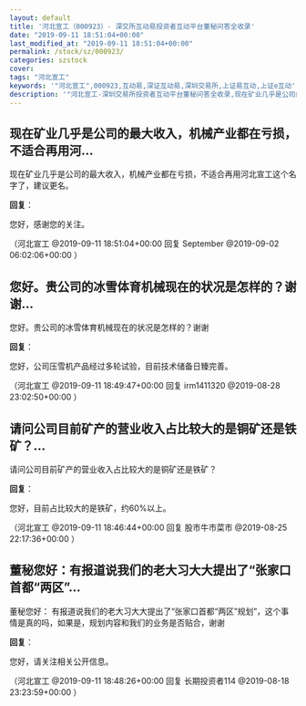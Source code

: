 ```yaml
---
layout: default
title: '河北宣工（000923）- 深交所互动易投资者互动平台董秘问答全收录'
date: "2019-09-11 18:51:04+00:00"
last_modified_at: "2019-09-11 18:51:04+00:00"
permalink: /stock/sz/000923/
categories: szstock
cover: 
tags: "河北宣工"
keywords: '"河北宣工",000923,互动易,深证互动易,深圳交易所,上证易互动,上证e互动'
description: '"河北宣工-深圳交易所投资者互动平台董秘问答全收录,现在矿业几乎是公司的最大收入，机械产业都在亏损，不适合再用河北宣工这个名字了，建议更名。"'
---
```


## 现在矿业几乎是公司的最大收入，机械产业都在亏损，不适合再用河...

现在矿业几乎是公司的最大收入，机械产业都在亏损，不适合再用河北宣工这个名字了，建议更名。

**回复**：

您好，感谢您的关注。 

（河北宣工  @2019-09-11 18:51:04+00:00 回复 September  @2019-09-02 06:02:06+00:00 ）

## 您好。贵公司的冰雪体育机械现在的状况是怎样的？谢谢...

您好。贵公司的冰雪体育机械现在的状况是怎样的？谢谢

**回复**：

您好，公司压雪机产品经过多轮试验，目前技术储备日臻完善。 

（河北宣工  @2019-09-11 18:49:47+00:00 回复 irm1411320  @2019-08-28 23:02:50+00:00 ）

## 请问公司目前矿产的营业收入占比较大的是铜矿还是铁矿？...

请问公司目前矿产的营业收入占比较大的是铜矿还是铁矿？

**回复**：

您好，目前占比较大的是铁矿，约60%以上。 

（河北宣工  @2019-09-11 18:46:44+00:00 回复 股市牛市菜市  @2019-08-25 22:17:36+00:00 ）

## 董秘您好：有报道说我们的老大习大大提出了“张家口首都“两区”...

董秘您好：
有报道说我们的老大习大大提出了“张家口首都“两区”规划”，这个事情是真的吗，如果是，规划内容和我们的业务是否贴合，谢谢

**回复**：

您好，请关注相关公开信息。 

（河北宣工  @2019-09-11 18:48:26+00:00 回复 长期投资者114  @2019-08-18 23:23:59+00:00 ）

